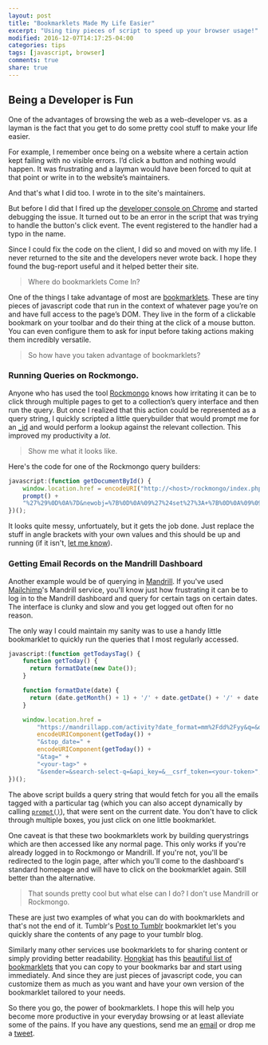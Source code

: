 ```yaml
---
layout: post
title: "Bookmarklets Made My Life Easier"
excerpt: "Using tiny pieces of script to speed up your browser usage!"
modified: 2016-12-07T14:17:25-04:00
categories: tips
tags: [javascript, browser]
comments: true
share: true
---
```


## Being a Developer is Fun

One of the advantages of browsing the web as a web-developer vs. as a layman is the fact that you get to do some pretty cool stuff to make your life easier.

For example, I remember once being on a website where a certain action kept failing with no visible errors. I’d click a button and nothing would happen. It was frustrating and a layman would have been forced to quit at that point or write in to the website’s maintainers. 

And that's what I did too. I wrote in to the site's maintainers.

But before I did that I fired up the [developer console on Chrome](https://developers.google.com/web/tools/chrome-devtools/console/) and started debugging the issue. It turned out to be an error in the script that was trying to handle the button's click event. The event registered to the handler had a typo in the name.

Since I could fix the code on the client, I did so and moved on with my life. I never returned to the site and the developers never wrote back. I hope they found the bug-report useful and it helped better their site.

> Where do bookmarklets Come In?

One of the things I take advantage of most are [bookmarklets](http://www.bookmarklets.com/). These are tiny pieces of javascript code that run in the context of whatever page you’re on and have full access to the page’s DOM. They live in the form of a clickable bookmark on your toolbar and do their thing at the click of a mouse button. You can even configure them to ask for input before taking actions making them incredibly versatile.

> So how have you taken advantage of bookmarklets?

### Running Queries on Rockmongo. 

Anyone who has used the tool [Rockmongo](http://rockmongo.com/) knows how irritating it can be to click through multiple pages to get to a collection’s query interface and then run the query. But once I realized that this action could be represented as a query string, I quickly scripted a little querybuilder that would prompt me for an [_id](https://docs.mongodb.com/manual/core/document/#document-id-field) and would perform a lookup against the relevant collection. This improved my productivity a *lot*.

> Show me what it looks like.

Here's the code for one of the Rockmongo query builders:

```javascript
javascript:(function getDocumentById() {
	window.location.href = encodeURI("http://<host>/rockmongo/index.php?db=<db_name>&collection=<CollectionName>&action=collection.index&format=json&criteria=%7B%0D%0A%09_id%3A+ObjectId%28%27" +
	prompt() +
	"%27%29%0D%0A%7D&newobj=%7B%0D%0A%09%27%24set%27%3A+%7B%0D%0A%09%09%2F%2Fyour+attributes%0D%0A%09%7D%0D%0A%7D&field%5B%5D=_id&order%5B%5D=desc&field%5B%5D=&order%5B%5D=asc&field%5B%5D=&order%5B%5D=asc&field%5B%5D=&order%5B%5D=asc&limit=0&pagesize=10&command=findAll");
})();
```

It looks quite messy, unfortuately, but it gets the job done. Just replace the stuff in angle brackets with your own values and this should be up and running (if it isn't, [let me know](mailto:shuvophoenix@gmail.com)).

### Getting Email Records on the Mandrill Dashboard

Another example would be of querying in [Mandrill](http://www.mandrill.com/). If you've used [Mailchimp](https://mailchimp.com/)'s Mandrill service, you'll know just how frustrating it can be to log in to the Mandrill dashboard and query for certain tags on certain dates. The interface is clunky and slow and you get logged out often for no reason.

The only way I could maintain my sanity was to use a handy little bookmarklet to quickly run the queries that I most regularly accessed.

```javascript
javascript:(function getTodaysTag() {
	function getToday() { 
	  return formatDate(new Date());
	}

	function formatDate(date) {
	  return (date.getMonth() + 1) + '/' + date.getDate() + '/' + date.getFullYear();  
	}

	window.location.href = 
		"https://mandrillapp.com/activity?date_format=mm%2Fdd%2Fyy&q=&date_range=custom&start_date=" + 
		encodeURIComponent(getToday()) + 
		"&stop_date=" + 
		encodeURIComponent(getToday()) + 
		"&tag=" +
		"<your-tag>" +
		"&sender=&search-select-q=&api_key=&__csrf_token=<your-token>";
})();
```

The above script builds a query string that would fetch for you all the emails tagged with a particular tag (which you can also accept dynamically by calling [`prompt()`](https://developer.mozilla.org/en-US/docs/Web/API/Window/prompt)), that were sent on the current date. You don't have to click through multiple boxes, you just click on one little bookmarklet.

One caveat is that these two bookmarklets work by building querystrings which are then accessed like any normal page. This only works if you're already logged in to Rockmongo or Mandrill. If you're not, you'll be redirected to the login page, after which you'll come to the dashboard's standard homepage and will have to click on the bookmarklet again. Still better than the alternative.

> That sounds pretty cool but what else can I do? I don't use Mandrill or Rockmongo.

These are just two examples of what you can do with bookmarklets and that's not the end of it. Tumblr's [Post to Tumblr](https://www.tumblr.com/docs/en/lesser_known_features) bookmarklet let's you quickly share the contents of any page to your tumblr blog.

Similarly many other services use bookmarklets to for sharing content or simply providing better readability. [Hongkiat](www.hongkiat.com) has this [beautiful list of bookmarklets](http://www.hongkiat.com/blog/100-useful-bookmarklets-for-better-productivity-ultimate-list/) that you can copy to your bookmarks bar and start using immediately. And since they are just pieces of javascript code, you can customize them as much as you want and have your own version of the bookmarklet tailored to your needs.

So there you go, the power of bookmarklets. I hope this will help you become more productive in your everyday browsing or at least alleviate some of the pains. If you have any questions, send me an [email](mailto:shuvophoenix@gmail.com) or drop me a [tweet](https://twitter.com/scionofbytes).
